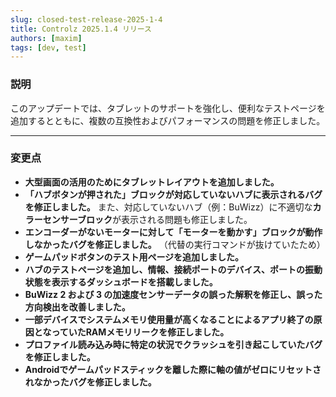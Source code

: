 ```yaml
---
slug: closed-test-release-2025-1-4
title: Controlz 2025.1.4 リリース
authors: [maxim]
tags: [dev, test]
---
```


### 説明

このアップデートでは、タブレットのサポートを強化し、便利なテストページを追加するとともに、複数の互換性およびパフォーマンスの問題を修正しました。

<!-- truncate -->
---

### 変更点

- **大型画面の活用のためにタブレットレイアウトを追加しました。**
- **「ハブボタンが押された」ブロックが対応していないハブに表示されるバグを修正しました。** また、対応していないハブ（例：BuWizz）に不適切な**カラーセンサーブロック**が表示される問題も修正しました。
- **エンコーダーがないモーターに対して「モーターを動かす」ブロックが動作しなかったバグを修正しました。** （代替の実行コマンドが抜けていたため）
- **ゲームパッドボタンのテスト用ページを追加しました。**
- **ハブのテストページを追加し、情報、接続ポートのデバイス、ポートの振動状態を表示するダッシュボードを搭載しました。**
- **BuWizz 2 および 3 の加速度センサーデータの誤った解釈を修正し、誤った方向検出を改善しました。**
- **一部デバイスでシステムメモリ使用量が高くなることによるアプリ終了の原因となっていたRAMメモリリークを修正しました。**
- **プロファイル読み込み時に特定の状況でクラッシュを引き起こしていたバグを修正しました。**
- **Androidでゲームパッドスティックを離した際に軸の値がゼロにリセットされなかったバグを修正しました。**